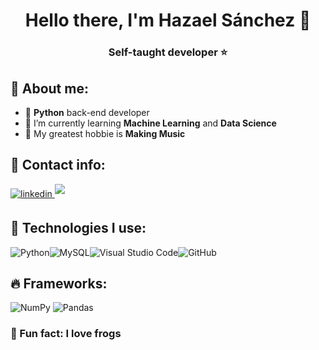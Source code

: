 <h1 align= "center">Hello there, I'm Hazael Sánchez 👋</h1>
<h3 align= "center">Self-taught developer ⭐</h3>


## 🐸 About me:
- 🐍 **Python** back-end developer
- 🌱 I’m currently learning **Machine Learning** and **Data Science**
- 🎸 My greatest hobbie is **Making Music**

## 📩 Contact info:

<a href="https://linkedin.com/in/hachzdev" target="_blank">
<img src="https://img.shields.io/badge/linkedin:  hachzdev-%2300acee.svg?color=405DE6&style=for-the-badge&logo=linkedin&logoColor=white" alt=linkedin style="margin-bottom: 5px;"/>
</a>
<a href="mailto:hachzdev@gmail.com" target="_blank">
<img src="https://img.shields.io/badge/gmail:  hachzdev@gmail.com-%23EA4335.svg?style=for-the-badge&logo=gmail&logoColor=white" t=mail style="margin-bottom: 5px;" />
</a>

## 👾 Technologies I use:
![Python](https://img.shields.io/badge/python-%2314354C.svg?style=for-the-badge&logo=python&logoColor=white)![MySQL](https://img.shields.io/badge/mysql-%2300f.svg?style=for-the-badge&logo=mysql&logoColor=white)![Visual Studio Code](https://img.shields.io/badge/VisualStudioCode-0078d7.svg?style=for-the-badge&logo=visual-studio-code&logoColor=white)![GitHub](https://img.shields.io/badge/github-%23121011.svg?style=for-the-badge&logo=github&logoColor=white)
<div>

## 🔥 Frameworks:

![NumPy](https://img.shields.io/badge/Numpy%20-%23013243.svg?logo=numpy&logoColor=white)
![Pandas](https://img.shields.io/badge/Pandas%20-%23150458.svg?logo=pandas&logoColor=white)

<h3> 
👀 Fun fact: I love frogs
</h3>

<!--
**Hachz-dev/Hachz-dev** is a ✨ _special_ ✨ repository because its `README.md` (this file) appears on your GitHub profile.

Here are some ideas to get you started:

- 👯 I’m looking to collaborate on ...
- 🤔 I’m looking for help with ...
- 💬 Ask me about ...
- 😄 Pronouns: ...
- ⚡ Fun fact: ...
-->
